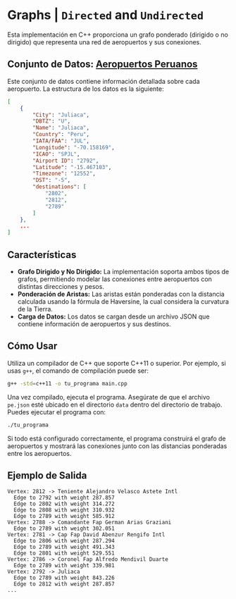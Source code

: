 # **Graphs | `Directed` and `Undirected`**

Esta implementación en C++ proporciona un grafo ponderado (dirigido o no dirigido) que representa una red de aeropuertos y sus conexiones.

## **Conjunto de Datos: [Aeropuertos Peruanos](https://raw.githubusercontent.com/n4ndp/Graph/main/data/pe.json)**

Este conjunto de datos contiene información detallada sobre cada aeropuerto. La estructura de los datos es la siguiente:

```json
[
    {
        "City": "Juliaca",
        "DBTZ": "U",
        "Name": "Juliaca",
        "Country": "Peru",
        "IATA/FAA": "JUL",
        "Longitude": "-70.158169",
        "ICAO": "SPJL",
        "Airport ID": "2792",
        "Latitude": "-15.467103",
        "Timezone": "12552",
        "DST": "-5",
        "destinations": [
            "2802",
            "2812",
            "2789"
        ]
    },
    ...
]
```

## **Características**

- **Grafo Dirigido y No Dirigido:** La implementación soporta ambos tipos de grafos, permitiendo modelar las conexiones entre aeropuertos con distintas direcciones y pesos.
- **Ponderación de Aristas:** Las aristas están ponderadas con la distancia calculada usando la fórmula de Haversine, la cual considera la curvatura de la Tierra.
- **Carga de Datos:** Los datos se cargan desde un archivo JSON que contiene información de aeropuertos y sus destinos.

## **Cómo Usar**

Utiliza un compilador de C++ que soporte C++11 o superior. Por ejemplo, si usas `g++`, el comando de compilación puede ser:

```bash
g++ -std=c++11 -o tu_programa main.cpp
```

Una vez compilado, ejecuta el programa. Asegúrate de que el archivo `pe.json` esté ubicado en el directorio `data` dentro del directorio de trabajo. Puedes ejecutar el programa con:

```bash
./tu_programa
```

Si todo está configurado correctamente, el programa construirá el grafo de aeropuertos y mostrará las conexiones junto con las distancias ponderadas entre los aeropuertos.

## **Ejemplo de Salida**

```
Vertex: 2812 -> Teniente Alejandro Velasco Astete Intl
  Edge to 2792 with weight 287.857
  Edge to 2802 with weight 314.272
  Edge to 2808 with weight 310.932
  Edge to 2789 with weight 585.912
Vertex: 2788 -> Comandante Fap German Arias Graziani
  Edge to 2789 with weight 302.051
Vertex: 2781 -> Cap Fap David Abenzur Rengifo Intl
  Edge to 2806 with weight 287.294
  Edge to 2789 with weight 491.343
  Edge to 2801 with weight 529.551
Vertex: 2786 -> Coronel Fap Alfredo Mendivil Duarte
  Edge to 2789 with weight 339.981
Vertex: 2792 -> Juliaca
  Edge to 2789 with weight 843.226
  Edge to 2812 with weight 287.857
...
```
